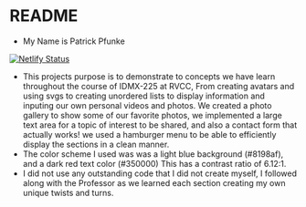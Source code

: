 # README
 - My Name is Patrick Pfunke

 [![Netlify Status](https://api.netlify.com/api/v1/badges/adda6043-0a6e-453f-8444-3b441a83ea4c/deploy-status)](https://app.netlify.com/sites/midterm-patrickpfunke/deploys)
 - This projects purpose is to demonstrate to concepts we have learn throughout the course of IDMX-225 at RVCC, From creating avatars and using svgs to creating unordered lists to display information and inputing our own personal videos and photos. We created a photo gallery to show some of our favorite photos, we implemented a large text area for a topic of interest to be shared, and also a contact form that actually works! we used a hamburger menu to be able to efficiently display the sections in a clean manner. 
 - The color scheme I used was was a light blue background (#8198af), and a dark red text color (#350000) This has a contrast ratio of 6.12:1.
 - I did not use any outstanding code that I did not create myself, I followed along with the Professor as we learned each section creating my own unique twists and turns. 